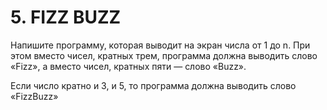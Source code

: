 # 5. FIZZ BUZZ

Напишите программу, которая выводит на экран числа от 1 до n. 
При этом вместо чисел, кратных трем, программа должна выводить слово «Fizz», а вместо чисел, кратных пяти — слово «Buzz». 

Если число кратно и 3, и 5, то программа должна выводить слово «FizzBuzz»